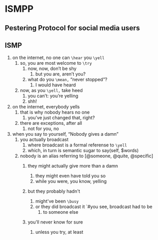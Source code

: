 ISMPP
====
Pestering Protocol for social media users
-----------------------------------------
## ISMP

1. on the internet, no one can `\hear` you `\yell`
    1. so, you are most welcome to `\try`
        1. now, now, don’t be shy
            1. but you are, aren’t you?
        1. what do you `\mean,` “never stopped”?
            1. I would have heard
    1. now, as you `\yell,` take heed
        1. you can’t: you’re yelling
        1. shh!
1. on the internet, everybody yells
    1. that is why nobody hears no one
        1. you’ve just changed that, right?
    1. there are exceptions, after all
        1. not for you, no
1. when you say to yourself, “Nobody gives a damn”
    1. you actually broadcast
        1. where broadcast is a formal referense to `\yell`
        1. which, in turn is semantic sugar to say(self, $words) 
    1. nobody is an alias referring to \[@someone, @quite, @specific\]
        1. they might actually give more than a damn
            1. they might even have told you so
            1. while you were, you know, yelling
        1. but they probably hadn't
            1. might've been `\busy` 
            1. or they did broadcast it `#you see, broadcast had to be 
                1. to someone else
                
                    
        1. you'll never know for sure
            1. unless you try, at least
            
            
